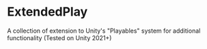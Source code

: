 # ExtendedPlay
A collection of extension to Unity's "Playables" system for additional functionality (Tested on Unity 2021+)

